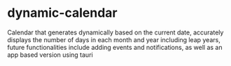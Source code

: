 # dynamic-calendar
Calendar that generates dynamically based on the current date, accurately displays the number of days in each month and year including leap years, future functionalities include adding events and notifications, as well as an app based version using tauri
